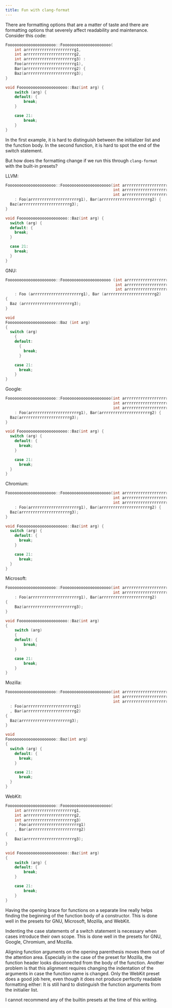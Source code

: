 ```yaml
---
title: Fun with clang-format
---
```


There are formatting options that are a matter of taste and there are formatting
options that severely affect readability and maintenance. <!--more--> Consider
this code:

```cpp
Fooooooooooooooooooooo::Fooooooooooooooooooooo(
    int arrrrrrrrrrrrrrrrrrrrrg1,
    int arrrrrrrrrrrrrrrrrrrrrg2,
    int arrrrrrrrrrrrrrrrrrrrrg3) :
    Foo(arrrrrrrrrrrrrrrrrrrrrg1),
    Bar(arrrrrrrrrrrrrrrrrrrrrg2) {
    Baz(arrrrrrrrrrrrrrrrrrrrrg3);
}

void Fooooooooooooooooooooo::Baz(int arg) {
    switch (arg) {
    default: {
        break;
    }

    case 21:
        break;
    }
}
```

In the first example, it is hard to distinguish between the initializer list and
the function body. In the second function, it is hard to spot the end of the
switch statement.

But how does the formatting change if we run this through `clang-format` with
the built-in presets?

LLVM:

```cpp
Fooooooooooooooooooooo::Fooooooooooooooooooooo(int arrrrrrrrrrrrrrrrrrrrrg1,
                                               int arrrrrrrrrrrrrrrrrrrrrg2,
                                               int arrrrrrrrrrrrrrrrrrrrrg3)
    : Foo(arrrrrrrrrrrrrrrrrrrrrg1), Bar(arrrrrrrrrrrrrrrrrrrrrg2) {
  Baz(arrrrrrrrrrrrrrrrrrrrrg3);
}

void Fooooooooooooooooooooo::Baz(int arg) {
  switch (arg) {
  default: {
    break;
  }

  case 21:
    break;
  }
}
```

GNU:

```cpp
Fooooooooooooooooooooo::Fooooooooooooooooooooo (int arrrrrrrrrrrrrrrrrrrrrg1,
                                                int arrrrrrrrrrrrrrrrrrrrrg2,
                                                int arrrrrrrrrrrrrrrrrrrrrg3)
    : Foo (arrrrrrrrrrrrrrrrrrrrrg1), Bar (arrrrrrrrrrrrrrrrrrrrrg2)
{
  Baz (arrrrrrrrrrrrrrrrrrrrrg3);
}

void
Fooooooooooooooooooooo::Baz (int arg)
{
  switch (arg)
    {
    default:
      {
        break;
      }

    case 21:
      break;
    }
}
```

Google:

```cpp
Fooooooooooooooooooooo::Fooooooooooooooooooooo(int arrrrrrrrrrrrrrrrrrrrrg1,
                                               int arrrrrrrrrrrrrrrrrrrrrg2,
                                               int arrrrrrrrrrrrrrrrrrrrrg3)
    : Foo(arrrrrrrrrrrrrrrrrrrrrg1), Bar(arrrrrrrrrrrrrrrrrrrrrg2) {
  Baz(arrrrrrrrrrrrrrrrrrrrrg3);
}

void Fooooooooooooooooooooo::Baz(int arg) {
  switch (arg) {
    default: {
      break;
    }

    case 21:
      break;
  }
}
```

Chromium:

```cpp
Fooooooooooooooooooooo::Fooooooooooooooooooooo(int arrrrrrrrrrrrrrrrrrrrrg1,
                                               int arrrrrrrrrrrrrrrrrrrrrg2,
                                               int arrrrrrrrrrrrrrrrrrrrrg3)
    : Foo(arrrrrrrrrrrrrrrrrrrrrg1), Bar(arrrrrrrrrrrrrrrrrrrrrg2) {
  Baz(arrrrrrrrrrrrrrrrrrrrrg3);
}

void Fooooooooooooooooooooo::Baz(int arg) {
  switch (arg) {
    default: {
      break;
    }

    case 21:
      break;
  }
}
```

Microsoft:

```cpp
Fooooooooooooooooooooo::Fooooooooooooooooooooo(int arrrrrrrrrrrrrrrrrrrrrg1, int arrrrrrrrrrrrrrrrrrrrrg2,
                                               int arrrrrrrrrrrrrrrrrrrrrg3)
    : Foo(arrrrrrrrrrrrrrrrrrrrrg1), Bar(arrrrrrrrrrrrrrrrrrrrrg2)
{
    Baz(arrrrrrrrrrrrrrrrrrrrrg3);
}

void Fooooooooooooooooooooo::Baz(int arg)
{
    switch (arg)
    {
    default: {
        break;
    }

    case 21:
        break;
    }
}
```

Mozilla:

```cpp
Fooooooooooooooooooooo::Fooooooooooooooooooooo(int arrrrrrrrrrrrrrrrrrrrrg1,
                                               int arrrrrrrrrrrrrrrrrrrrrg2,
                                               int arrrrrrrrrrrrrrrrrrrrrg3)
  : Foo(arrrrrrrrrrrrrrrrrrrrrg1)
  , Bar(arrrrrrrrrrrrrrrrrrrrrg2)
{
  Baz(arrrrrrrrrrrrrrrrrrrrrg3);
}

void
Fooooooooooooooooooooo::Baz(int arg)
{
  switch (arg) {
    default: {
      break;
    }

    case 21:
      break;
  }
}
```

WebKit:

```cpp
Fooooooooooooooooooooo::Fooooooooooooooooooooo(
    int arrrrrrrrrrrrrrrrrrrrrg1,
    int arrrrrrrrrrrrrrrrrrrrrg2,
    int arrrrrrrrrrrrrrrrrrrrrg3)
    : Foo(arrrrrrrrrrrrrrrrrrrrrg1)
    , Bar(arrrrrrrrrrrrrrrrrrrrrg2)
{
    Baz(arrrrrrrrrrrrrrrrrrrrrg3);
}

void Fooooooooooooooooooooo::Baz(int arg)
{
    switch (arg) {
    default: {
        break;
    }

    case 21:
        break;
    }
}
```

Having the opening brace for functions on a separate line really helps finding
the beginning of the function body of a constructor. This is done well in the
presets for GNU, Microsoft, Mozilla, and WebKit.

Indenting the case statements of a switch statement is necessary when cases
introduce their own scope. This is done well in the presets for GNU, Google,
Chromium, and Mozilla.

Aligning function arguments on the opening parenthesis moves them out of the
attention area. Especially in the case of the preset for Mozilla, the function
header looks disconnected from the body of the function. Another problem is that
this alignment requires changing the indentation of the arguments in case the
function name is changed. Only the WebKit preset does a good job here, even
though it does not produce perfectly readable formatting either: It is still
hard to distinguish the function arguments from the initialier list.

I cannot recommend any of the builtin presets at the time of this writing.
